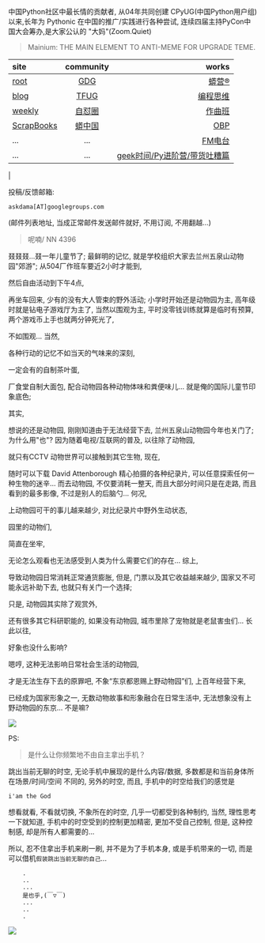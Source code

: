 中国Python社区中最长情的贡献者, 从04年共同创建 CPyUG(中国Python用户组)以来,长年为 Pythonic 在中国的推广/实践进行各种尝试, 连续四届主持PyCon中国大会筹办,是大家公认的 "大妈"(Zoom.Quiet)

> Mainium: THE MAIN ELEMENT TO ANTI-MEME FOR UPGRADE TEME.

| site | community | works |
| :-----| :----: | ----: |
| [root](http://zoomquiet.io/) | [GDG](https://blog.zhgdg.org/) | [蟒营®](https://doc.101.camp/) |
| [blog](https://blog.zoomquiet.io/pages/zoomquiet.html) | [TFUG](http://zh.tfug.world/) | [编程思维](https://py.101.camp/) |
| [weekly](http://weekly.pychina.org/) | [自怼圈](https://du.101.camp/) | [作曲班](https://mu.101.camp/) |
| [ScrapBooks](https://zoomquiet.io/collection.html) | [蟒中国](https://pychina.org/) | [OBP](https://zoomquiet.io/obp/index.html) |
| ... | ... | [FM电台](https://fm.101.camp/) |
| ... | ... | [geek时间/Py进阶营/带货吐糟篇](https://fm.101.camp/2020/geek2py-dama.html) 
 |


投稿/反馈邮箱:

    askdama[AT]googlegroups.com

(邮件列表地址, 
当成正常邮件发送邮件就好, 不用订阅, 不用翻越...)


> 呢喃/ NN 4396


叕叕叕...叕一年儿童节了;
最鲜明的记忆,
就是学校组织大家去兰州五泉山动物园"郊游";
从504厂作班车要近2小时才能到,

然后自由活动到下午4点,

再坐车回来,
少有的没有大人管束的野外活动;
小学时开始还是动物园为主,
高年级时就是钻电子游戏厅为主了,
当然以围观为主,
平时没零钱训练就算是临时有预算,
两个游戏币上手也就两分钟死光了,

不如围观...
当然,

各种行动的记忆不如当天的气味来的深刻,

一定会有的自制茶叶蛋,

厂食堂自制大面包,
配合动物园各种动物体味和粪便味儿...
就是俺的国际儿童节印象底色;

其实,

想说的还是动物园,
刚刚知道由于无法经营下去,
兰州五泉山动物园今年也关门了;
为什么用"也"?
因为随着电视/互联网的普及,
以往除了动物园,

就只有CCTV 动物世界可以接触到其它生物,
现在,



随时可以下载 David Attenborough 精心拍摄的各种纪录片,
可以任意探索任何一种生物的迷辛...
而去动物园,
不仅要消耗一整天,
而且大部分时间只是在走路,
而且看到的最多影像,
不过是别人的后脑勺...
何况,

上动物园可干的事儿越来越少,
对比纪录片中野外生动状态,

园里的动物们,

简直在坐牢,

无论怎么观看也无法感受到人类为什么需要它们的存在...
综上,

导致动物园日常消耗正常通货膨胀,
但是,
门票以及其它收益越来越少,
国家又不可能永远补助下去,
也就只有关门一个选择;

只是,
动物园其实除了观赏外,

还有很多其它科研职能的,
如果没有动物园,
城市里除了宠物就是老鼠害虫们...
长此以往,

好象也没什么影响?

嗯哼,
这种无法影响日常社会生活的动物园,

才是无法生存下去的原罪吧,
不象“东京都恩赐上野动物园”们,
上百年经营下来,

已经成为国家形象之一,
无数动物故事和形象融合在日常生活中,
无法想象没有上野动物园的东京...
不是嘛?





![](http://ydlj.zoomquiet.top/ipic/2021-05-31-zq42-today-card-2106.001.jpeg)

PS:
> 是什么让你频繁地不由自主拿出手机？

跳出当前无聊的时空,
无论手机中展现的是什么内容/数据,
多数都是和当前身体所在场景/时间/空间 不同的,
另外的时空,
而且, 手机中的时空给我们的感觉是

    i'am the God

想看就看, 不看就切换,
不象所在的时空, 几乎一切都受到各种制约,
当然,
理性思考一下就知道,
手机中的时空受到的控制更加精密, 更加不受自己控制,
但是, 这种控制感,
却是所有人都需要的...

所以, 
忍不住拿出手机来刷一刷,
并不是为了手机本身, 或是手机带来的一切,
而是可以借机`假装跳出当前无聊的自己`...



```
    .
    ..
    ...
    是也乎,(￣▽￣)
    ...
    ..
    .
```


![](http://ydlj.zoomquiet.top/ipic/2021-04-30-210411DU21.4zip.jpg)

